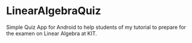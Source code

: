 # LinearAlgebraQuiz
Simple Quiz App for Android to help students of my tutorial to prepare for the examen on Linear Algebra at KIT.
